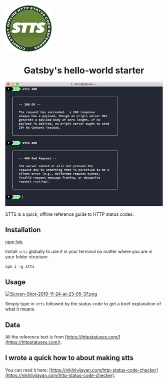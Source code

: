 <p align="center">

![Status Code Reference Tool](./logo.png)

</p>
<h1 align="center">
  Gatsby's hello-world starter
</h1>


![Status Code Reference Tool](./featured_image.png)

STTS is a quick, offline reference guide to HTTP status codes.

## Installation

[npm link](https://www.npmjs.com/package/stts)

Install `stts` globally to use it in your terminal no matter where you are in your folder structure.

```
npm i -g stts
```

## Usage

[![Screen-Shot-2019-11-24-at-23-05-37.png](https://i.postimg.cc/R0S2QW4y/Screen-Shot-2019-11-24-at-23-05-37.png)](https://postimg.cc/HrNSTsJ9)

Simply type in `stts` followed by the status code to get a brief explanation of what it means.

## Data

All the reference text is from [https://httpstatuses.com/](https://httpstatuses.com/).

## I wrote a quick how to about making stts

You can read it here: [https://nikhilvijayan.com/http-status-code-checker](https://nikhilvijayan.com/http-status-code-checker).
